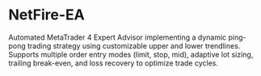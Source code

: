 # NetFire-EA
Automated MetaTrader 4 Expert Advisor implementing a dynamic ping-pong trading strategy using customizable upper and lower trendlines. Supports multiple order entry modes (limit, stop, mid), adaptive lot sizing, trailing break-even, and loss recovery to optimize trade cycles.
